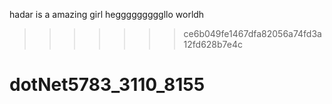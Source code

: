 hadar is a amazing girl
hegggggggggllo worldh 
 
>>>>>>> ce6b049fe1467dfa82056a74fd3a12fd628b7e4c
# dotNet5783_3110_8155